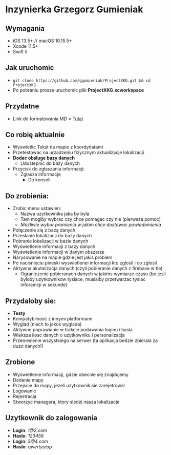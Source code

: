 #  Inzynierka Grzegorz Gumieniak 
## Wymagania
* iOS 13.5+ // macOS 10.15.5+
* Xcode 11.5+
* Swift 5
## Jak uruchomic
* `git clone https://github.com/ggumieniak/ProjectXKG.git && cd ProjectXKG`
* Po pobraniu  prosze uruchomic plik __ProjectXKG.xcworkspace__  
## Przydatne
* Link do formatowania MD =  [Tutaj](https://github.com/adam-p/markdown-here/wiki/Markdown-Cheatsheet)
## Co robię aktualnie
* Wyswietlic Tekst na mapie z koordynatami
* Przetestowac na urzadzeniu fizycznym aktualizacje lokalizacji
* __Dodac obsluge bazy danych__
    * Udostepnic do bazy danych
* Przycisk do zgłaszania informacji:
    * Zgłasza informacje
        * Do konsoli
## Do zrobienia:
* Zrobic menu ustawien: 
    * Nazwa uzytkownika jaka by byla
    * Tam moglby wybrac czy chce pomagac czy nie (pierwsza pomoc)
    * _Mozliwie wybor promienia w jakim chce dostawac powiadomienia_ 
* Połączenie się z bazą danych
* Przesłanie lokalizacji do bazy danych
* Pobranie lokalizacji w bazie danych
* Wyświetlenie informacji z bazy danych
* Wyświetlenie informacji w danym obszarze 
* Narysowanie na mapie gdzie jest jakis problem
* Po nacisnieciu pineski wyswietlenei informacji kto zglosil i co zglosil
* Aktywna akutalizacja danych (czyli pobieranie danych z firebase w tle)
    * Ograniczenie pobieranych danych w jakims wymiarze czasu (bo jesli byloby uzytkownikow tysiace, musialby przetwarzac tysiac inforamcji w sekunde)
## Przydaloby sie:
* __Testy__
* Kompatybilność z innymi platformami 
* Wyglad (niech to jakos wyglada)
* Aktywne poprawianie w trakcie podawania loginu i hasla
* Wieksza ilosc danych o uzytkowniku i personalizacja
* Przeniesienie wszystkiego na serwer (ta aplikacja bedzie zbierala za duzo danych!)
## Zrobione
* Wyświetlenie informacji, gdzie obecnie się znajdujemy
* Dodanie mapy
* Przejscie do mapy, jezeli uzytkownik sie zarejetrowal
* Logowanie
* Rejestracja
* Stworzyc managera, ktory sledzi nasza lokalizacje
## Uzytkownik do zalogowania
* __Login__: _1@2.com_
* __Haslo__: _123456_
* __Login__: _3@4.com_
* __Haslo__: _qwertyuiop_
